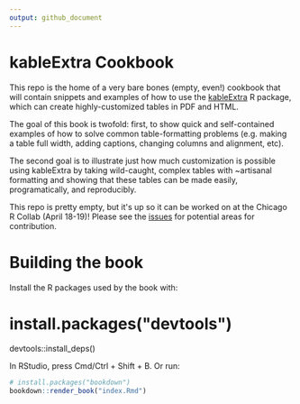 ```yaml
---
output: github_document
---
```


<!-- README.md is generated from README.Rmd. Please edit that file -->

# kableExtra Cookbook

This repo is the home of a very bare bones (empty, even!) cookbook that will contain snippets and examples of how to use the [kableExtra](https://haozhu233.github.io/kableExtra/) R package, which can create highly-customized tables in PDF and HTML.

The goal of this book is twofold: first, to show quick and self-contained examples of how to solve common table-formatting problems (e.g. making a table full width, adding captions, changing columns and alignment, etc). 

The second goal is to illustrate just how much customization is possible using kableExtra by taking wild-caught, complex tables with ~artisanal formatting and showing that these tables can be made easily, programatically, and reproducibly.

This repo is pretty empty, but it's up so it can be worked on at the Chicago R Collab (April 18-19)! Please see the [issues](https://github.com/sharlagelfand/kableExtra-cookbook/issues) for potential areas for contribution. 

# Building the book

Install the R packages used by the book with:

# install.packages("devtools")
devtools::install_deps()

In RStudio, press Cmd/Ctrl + Shift + B. Or run:

```r
# install.packages("bookdown")
bookdown::render_book("index.Rmd")
```
